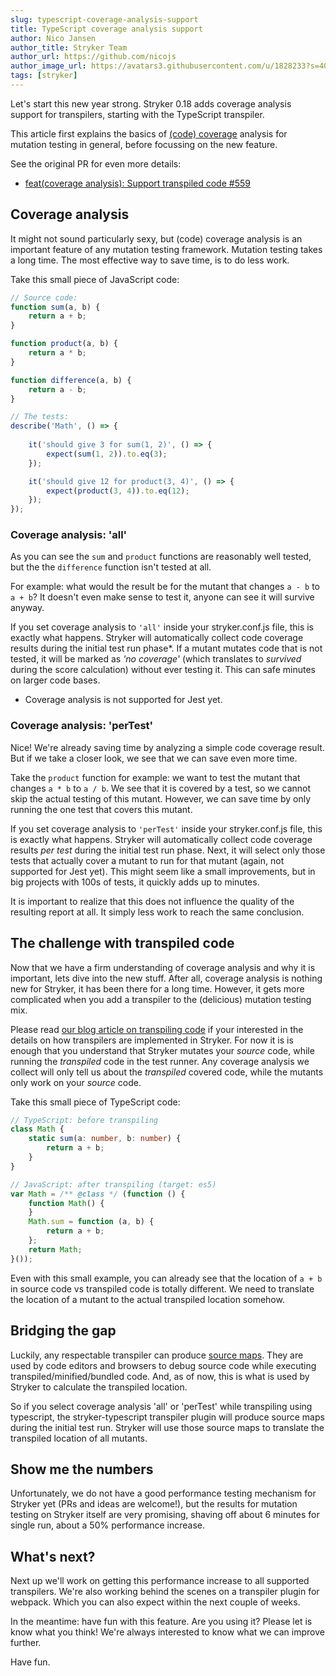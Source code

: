 ```yaml
---
slug: typescript-coverage-analysis-support
title: TypeScript coverage analysis support
author: Nico Jansen
author_title: Stryker Team
author_url: https://github.com/nicojs
author_image_url: https://avatars3.githubusercontent.com/u/1828233?s=400&u=fec18ad3776aaafec54c49bbd7173a841ae7ea59&v=4
tags: [stryker]
---
```


Let's start this new year strong. Stryker 0.18 adds coverage analysis support for transpilers, starting with the TypeScript transpiler.

<!--truncate-->
     
This article first explains the basics of [(code) coverage](https://en.wikipedia.org/wiki/Code_coverage) analysis for mutation testing in general, before focussing on the new feature.

See the original PR for even more details:
  * [feat(coverage analysis): Support transpiled code #559](https://github.com/stryker-mutator/stryker/pull/559)

## Coverage analysis

It might not sound particularly sexy, but (code) coverage analysis is an important feature of any mutation testing framework.
Mutation testing takes a long time. The most effective way to save time, is to do less work.

Take this small piece of JavaScript code:
```javascript
// Source code:
function sum(a, b) {
    return a + b;
}

function product(a, b) {
    return a * b;
}

function difference(a, b) {
    return a - b;
}
```

```javascript
// The tests:
describe('Math', () => {
    
    it('should give 3 for sum(1, 2)', () => {
        expect(sum(1, 2)).to.eq(3);
    });

    it('should give 12 for product(3, 4)', () => {
        expect(product(3, 4)).to.eq(12);
    });
});
```  

### Coverage analysis: 'all'

As you can see the `sum` and `product` functions are reasonably well tested, but the the `difference` function isn't tested at all.

For example: what would the result be for the mutant that changes `a - b` to `a + b`? It doesn't even make sense to test it, 
anyone can see it will survive anyway.

If you set coverage analysis to `'all'` inside your stryker.conf.js file, this is exactly what happens. Stryker will automatically 
collect code coverage results during the initial test run phase*. If a mutant mutates code that is not tested,
it will be marked as _'no coverage'_ (which translates to _survived_ during the score calculation) without ever testing it.
This can safe minutes on larger code bases.

* Coverage analysis is not supported for Jest yet.  

### Coverage analysis: 'perTest'

Nice! We're already saving time by analyzing a simple code coverage result. But if we take a closer look, we see that we can save even more time.

Take the `product` function for example: we want to test the mutant that changes `a * b` to `a / b`. We see that it is covered by a test, so 
we cannot skip the actual testing of this mutant. However, we can save time by only running the one test that covers this mutant.

If you set coverage analysis to `'perTest'` inside your stryker.conf.js file, this is exactly what happens. Stryker will automatically 
collect code coverage results _per test_ during the initial test run phase. Next, it will select only those tests that actually cover 
a mutant to run for that mutant (again, not supported for Jest yet). This might seem like a small improvements, 
but in big projects with 100s of tests, it quickly adds up to minutes. 

It is important to realize that this does not influence the quality of the resulting report at all. It simply less work to reach the same conclusion.

## The challenge with transpiled code

Now that we have a firm understanding of coverage analysis and why it is important, lets dive into the new stuff.
After all, coverage analysis is nothing new for Stryker, it has been there for a long time. 
However, it gets more complicated when you add a transpiler to the (delicious) mutation testing mix.

Please read [our blog article on transpiling code](./2017-10-06-typescript-support.md) if your interested in the details on how transpilers are implemented in Stryker.
For now it is is enough that you understand that Stryker mutates your _source_ code, while running the _transpiled_ code in the test runner.
Any coverage analysis we collect will only tell us about the _transpiled_ covered code, while the mutants only work on your _source_ code.

Take this small piece of TypeScript code:
```typescript
// TypeScript: before transpiling
class Math {
    static sum(a: number, b: number) {
        return a + b; 
    }
}
```

```javascript
// JavaScript: after transpiling (target: es5)
var Math = /** @class */ (function () {
    function Math() {
    }
    Math.sum = function (a, b) {
        return a + b;
    };
    return Math;
}());
```

Even with this small example, you can already see that the location of `a + b` in source code vs transpiled code is totally different.
We need to translate the location of a mutant to the actual transpiled location somehow.

## Bridging the gap

Luckily, any respectable transpiler can produce [source maps](https://www.thecssninja.com/javascript/source-mapping).
They are used by code editors and browsers to debug source code while executing transpiled/minified/bundled code.
And, as of now, this is what is used by Stryker to calculate the transpiled location.

So if you select coverage analysis 'all' or 'perTest' while transpiling using typescript, the stryker-typescript transpiler
plugin will produce source maps during the initial test run. Stryker will use those source maps to translate the transpiled location
of all mutants.

## Show me the numbers

Unfortunately, we do not have a good performance testing mechanism for Stryker yet (PRs and ideas are welcome!), 
but the results for mutation testing on Stryker itself are very promising, shaving off about 6 minutes for single run, 
about a 50% performance increase. 

## What's next?

Next up we'll work on getting this performance increase to all supported transpilers. 
We're also working behind the scenes on a transpiler plugin for webpack. Which you can also expect
within the next couple of weeks.

In the meantime: have fun with this feature. Are you using it? Please let is know what you think! We're always
interested to know what we can improve further. 

Have fun.